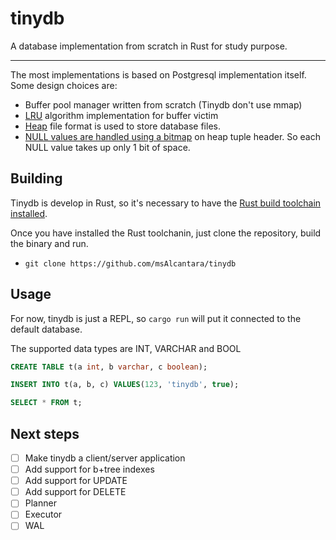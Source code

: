 # tinydb
A database implementation from scratch in Rust for study purpose.

---
The most implementations is based on Postgresql implementation itself. Some design choices are:

- Buffer pool manager written from scratch (Tinydb don't use mmap)
- [LRU](https://en.wikipedia.org/wiki/Cache_replacement_policies#LRU) algorithm implementation for buffer victim 
- [Heap](https://en.wikipedia.org/wiki/Heap_(data_structure)) file format is used to store database files.
- [NULL values are handled using a bitmap](https://www.highgo.ca/2020/10/20/the-way-to-store-null-value-in-pg-record/) on heap tuple header. So each NULL value takes up only 1 bit of space.


## Building
Tinydb is develop in Rust, so it's necessary to have the [Rust build toolchain installed](https://www.rust-lang.org/tools/install).

Once you have installed the Rust toolchanin, just clone the repository, build the binary and run.

- `git clone https://github.com/msAlcantara/tinydb`

## Usage
 For now, tinydb is just a REPL, so `cargo run` will put it connected to the default database.

 The supported data types are INT, VARCHAR and BOOL

```sql
CREATE TABLE t(a int, b varchar, c boolean);

INSERT INTO t(a, b, c) VALUES(123, 'tinydb', true);

SELECT * FROM t;

``` 

## Next steps
- [ ] Make tinydb a client/server application
- [ ] Add support for b+tree indexes
- [ ] Add support for UPDATE
- [ ] Add support for DELETE
- [ ] Planner
- [ ] Executor
- [ ] WAL
